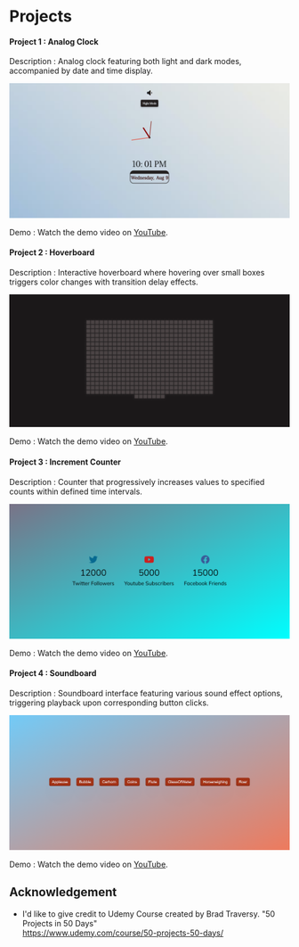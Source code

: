 
# Projects
#### Project 1 : Analog Clock
Description : Analog clock featuring both light and dark modes, accompanied by date and time display.

![screenshot](images/Clock.png)

Demo : Watch the demo video on [YouTube](https://youtu.be/61pXwE6iwzM).

#### Project 2 : Hoverboard
Description :  Interactive hoverboard where hovering over small boxes triggers color changes with transition delay effects.

![screenshot](images/Hoverboard.png)

Demo : Watch the demo video on [YouTube](https://youtu.be/cowhWPD_nk4).

#### Project 3 : Increment Counter
Description :  Counter that progressively increases values to specified counts within defined time intervals.

![screenshot](images/IncrementCounter.png)

Demo : Watch the demo video on [YouTube]().

#### Project 4 : Soundboard
Description :  Soundboard interface featuring various sound effect options, triggering playback upon corresponding button clicks.

![screenshot](images/soundboard.png)

Demo : Watch the demo video on [YouTube]().

## Acknowledgement

- I'd like to give credit to Udemy Course created by Brad Traversy. "50 Projects in 50 Days"  
    https://www.udemy.com/course/50-projects-50-days/   


